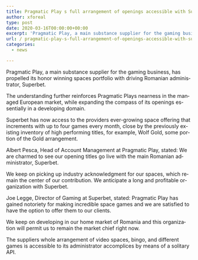 ```yaml
---
title: Pragmatic Play s full arrangement of openings accessible with Superbet
author: xforeal 
type: post
date: 2020-03-16T00:00:00+00:00
excerpt: 'Pragmatic Play, a main substance supplier for the gaming business, has propelled its honor winning openings portfolio with driving Romanian administrator, Superbet '
url: / pragmatic-play-s-full-arrangement-of-openings-accessible-with-superbet/
categories:
  - news

---
```

<span lang="EN-US">Pragmatic Play, a main substance supplier for the gaming business, has propelled its honor winning spaces portfolio with driving Romanian administrator, Superbet. </span>

<span lang="EN-US">The understanding further reinforces Pragmatic Plays nearness in the managed European market, while expanding the compass of its openings essentially in a developing domain. </span>

<span lang="EN-US">Superbet has now access to the providers ever-growing space offering that increments with up to four games every month, close by the previously existing inventory of high performing titles, for example, Wolf Gold, some portion of the Gold arrangement. </span>

<a><span lang="EN-US">Albert Pesca, Head of Account Management at Pragmatic Play, stated: We are charmed to see our opening titles go live with the main Romanian administrator, Superbet. </span></a>

<span lang="EN-US">We keep on picking up industry acknowledgment for our spaces, which remain the center of our contribution. We anticipate a long and profitable organization with Superbet. </span>

<span lang="EN-US">Joe Legge, Director of Gaming at Superbet, stated: Pragmatic Play has gained notoriety for making incredible space games and we are satisfied to have the option to offer them to our clients. </span>

<span lang="EN-US">We keep on developing in our home market of Romania and this organization will permit us to remain the market chief right now. </span>

<span lang="EN-US">The suppliers whole arrangement of video spaces, bingo, and different games is accessible to its administrator accomplices by means of a solitary API. </span>